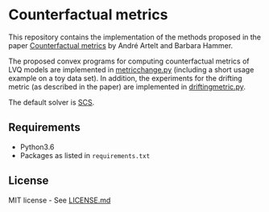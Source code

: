 # Counterfactual metrics

This repository contains the implementation of the methods proposed in the paper [Counterfactual metrics](paper.pdf) by André Artelt and Barbara Hammer.

The proposed convex programs for computing counterfactual metrics of LVQ models are implemented in [metricchange.py](metricchange.py) (including a short usage example on a toy data set). In addition, the experiments for the drifting metric (as described in the paper) are implemented in [driftingmetric.py](driftingmetric.py).

The default solver is [SCS](https://github.com/cvxgrp/scs).

## Requirements

- Python3.6
- Packages as listed in `requirements.txt`

## License

MIT license - See [LICENSE.md](LICENSE)
